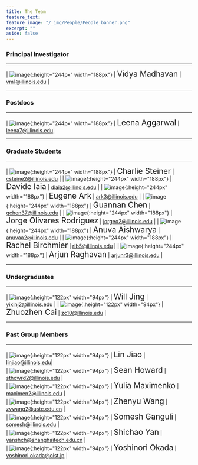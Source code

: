 ```yaml
---
title: The Team
feature_text:
feature_image: "/_img/People/People_banner.png"
excerpt: ""
aside: false
---
```


### Principal Investigator
---

| ![image](/_img/People/Vidya.png "Vidya Madhavan"){:height="244px" width="188px"} |  <span style="font-size:1.5em">Vidya Madhavan</span> | <vm1@illinois.edu> |

---

### Postdocs
---

| ![image](/_img/People/Leena.png "Leena Aggarwal"){:height="244px" width="188px"} |  <span style="font-size:1.5em">Leena Aggarwal</span> | <leena7@illinois.edu>|

---

### Graduate Students

---

| ![image](/_img/People/Charlie.jpg "Charlie Steiner"){:height="244px" width="188px"} |  <span style="font-size:1.5em">Charlie Steiner</span> | <csteine2@illinois.edu> |
| ![image](/_img/People/Davide.jpg "Davide Iaia"){:height="244px" width="188px"} |  <span style="font-size:1.5em">Davide Iaia</span> | <diaia2@illinois.edu> |
| ![image](/_img/People/Eugene.jpg "Eugene Ark"){:height="244px" width="188px"} |  <span style="font-size:1.5em">Eugene Ark</span> | <ark3@illinois.edu> |
| ![image](/_img/People/Guannan.jpg "Guannan Chen"){:height="244px" width="188px"} |  <span style="font-size:1.5em">Guannan Chen</span> | <gchen37@illinois.edu> |
| ![image](/_img/People/Jorge.jpg "Jorge Olivare Rodriguez"){:height="244px" width="188px"} |  <span style="font-size:1.5em">Jorge Olivares Rodriguez</span> | <jorgeo2@illinois.edu> |
| ![image](/_img/People/Anuva.jpg "Anuva Aishwarya"){:height="244px" width="188px"} |  <span style="font-size:1.5em">Anuva Aishwarya</span> | <anuvaa2@illinois.edu> |
| ![image](/_img/People/Rachel.jpg "Rachel Birchmier"){:height="244px" width="188px"} |  <span style="font-size:1.5em">Rachel Birchmier</span> | <rlb5@illinois.edu> |
| ![image](/_img/People/Arjun.png "Arjun Raghavan"){:height="244px" width="188px"} |  <span style="font-size:1.5em">Arjun Raghavan</span> | <arjunr3@illinois.edu> |

---

### Undergraduates

---

| ![image](/_img/People/Will.png "Will Jing"){:height="122px" width="94px"} |  <span style="font-size:1.5em">Will Jing</span> | <yixinj2@illinois.edu> |
| ![image](/_img/People/Zhuozhen.jpg "Zhuozhen Cai"){:height="122px" width="94px"} |  <span style="font-size:1.5em">Zhuozhen Cai</span> | <zc10@illinois.edu> |


---

### Past Group Members

---
| ![image](/_img/People/Lin.jpg "Lin Jiao -- now Staff Scientist at National High Magnetic Field Laboratory, Florida State University"){:height="122px" width="94px"} |  <span style="font-size:1.5em">Lin Jiao</span> | <linjiao@illinois.edu>|<br>
| ![image](/_img/People/Sean.jpg "Sean Howard"){:height="122px" width="94px"} |  <span style="font-size:1.5em">Sean Howard</span> | <sthowrd2@illinois.edu> |<br>
| ![image](/_img/People/Yulia.jpg "Yulia Maximenko"){:height="122px" width="94px"} |  <span style="font-size:1.5em">Yulia Maximenko</span> | <maximen2@illinois.edu> |<br>
| ![image](/_img/People/Zhenyu.jpg "Zhenyu Wang"){:height="122px" width="94px"} |  <span style="font-size:1.5em">Zhenyu Wang</span> | <zywang2@ustc.edu.cn> |<br>
| ![image](/_img/People/Somesh.jpg "Somesh Ganguli"){:height="122px" width="94px"} |  <span style="font-size:1.5em">Somesh Ganguli</span> | <somesh@illinois.edu> |<br>
| ![image](/_img/People/Shichao.jpg "Shichao Yan"){:height="122px" width="94px"} |  <span style="font-size:1.5em">Shichao Yan</span> | <yanshch@shanghaitech.edu.cn> |<br>
| ![image](/_img/People/Yoshi.jpg "Yoshinori Okada"){:height="122px" width="94px"} |  <span style="font-size:1.5em">Yoshinori Okada</span> | <yoshinori.okada@oist.jp> |
